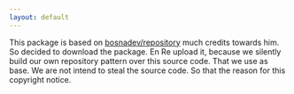 ```yaml
---
layout: default
---
```


This package is based on [bosnadev/repository](https://github.com/bosnadev/repository) much credits towards him. So decided to download the package. En Re upload it, 
because we silently build our own repository pattern over this source code. That we use as base. We are not intend to steal the source code. So that the reason 
for this copyright notice.

 